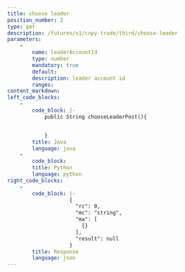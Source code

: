 ```yaml
---
title: choose leader 
position_number: 2
type: get
description: /futures/v1/copy-trade/third/choose-leader
parameters:
    -
        name: leaderAccountId
        type: number
        mandatory: true
        default:
        description: leader account id
        ranges:
content_markdown:
left_code_blocks:
    -
        code_block: |-
            public String chooseLeaderPost(){


            }
        title: Java
        language: java
    -
        code_block:
        title: Python
        language: python
right_code_blocks:
    -
        code_block: |-
                    {
                      "rc": 0,
                      "mc": "string",
                      "ma": [
                        {}
                      ],
                      "result": null
                    }
        title: Response
        language: json
---
```


